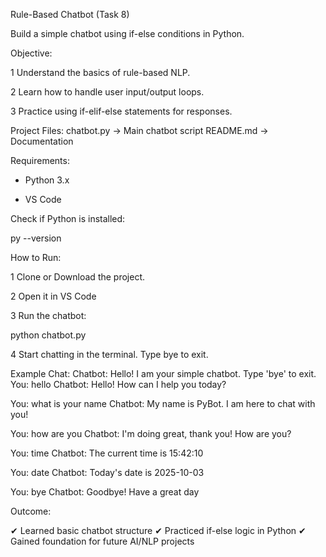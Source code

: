 Rule-Based Chatbot (Task 8)

Build a simple chatbot using if-else conditions in Python.

Objective:

1 Understand the basics of rule-based NLP.

2 Learn how to handle user input/output loops.

3 Practice using if-elif-else statements for responses.

Project Files:
chatbot.py   → Main chatbot script
README.md    → Documentation

Requirements:

* Python 3.x

* VS Code 

Check if Python is installed:

py --version

How to Run:

1 Clone or Download the project.

2 Open it in VS Code 

3 Run the chatbot:

python chatbot.py

4 Start chatting in the terminal. Type bye to exit.

Example Chat:
Chatbot: Hello! I am your simple chatbot. Type 'bye' to exit.
You: hello
Chatbot: Hello! How can I help you today?

You: what is your name
Chatbot: My name is PyBot. I am here to chat with you!

You: how are you
Chatbot: I'm doing great, thank you! How are you?

You: time
Chatbot: The current time is 15:42:10

You: date
Chatbot: Today's date is 2025-10-03

You: bye
Chatbot: Goodbye! Have a great day 

Outcome:

✔ Learned basic chatbot structure
✔ Practiced if-else logic in Python
✔ Gained foundation for future AI/NLP projects
